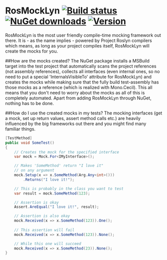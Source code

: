 RosMockLyn [![Build status](https://ci.appveyor.com/api/projects/status/github/AlexEndris/RosMockLyn?svg=true)](https://ci.appveyor.com/project/AlexEndris/rosmocklyn?Branch=master) [![NuGet downloads](https://img.shields.io/nuget/dt/RosMockLyn.svg)](https://www.nuget.org/packages/RosMockLyn) [![Version](https://img.shields.io/nuget/v/RosMockLyn.svg)](https://www.nuget.org/packages/RosMockLyn)
========
RosMockLyn is the most user friendly compile-time mocking framework out there. It is - as the name implies - powered by Project Roslyn compilers which means, as long as your project compiles itself, RosMockLyn will create the mocks for you.

##How are the mocks created?
The NuGet package installs a MSBuild target into the test project that automatically scans the project references (not assembly references), collects all interfaces (even internal ones, so no need to put a special 'InternalsVisibleTo' attribute for RosMockLyn) and creates the mocks while making sure that the fully build test-assembly has those mocks as a reference (which is realized with Mono.Cecil). This all means that you don't need to worry about the mocks as all of this is completely automated. Apart from adding RosMockLyn through NuGet, nothing has to be done.

##How do I use the created mocks in my tests?
The mocking interfaces (get a mock, set up return values, assert method calls etc.) are heavily influenced by the big frameworks out there and you might find many familiar things.

```csharp
[TestMethod]
public void SomeTest()
{
	// Creates the mock for the specified interface
	var mock = Mock.For<IMyInterface>();

	// Makes 'SomeMethod' return "I love it" 
	// on any argument
	mock.Setup(x => x.SomeMethod(Arg.Any<int>()))
	    .Returns("I love it!");

	// This is probably in the class you want to test
	var result = mock.SomeMethod(123);

	// Assertion is okay
	Assert.AreEqual("I love it!", result);

	// Assertion is also okay
	mock.Received(x => x.SomeMethod(123)).One();
	
	// This assertion will fail
	mock.Received(x => x.SomeMethod(123)).None();

	// While this one will succeed
	mock.Received(x => x.SomeMethod(23)).None();
}
```
